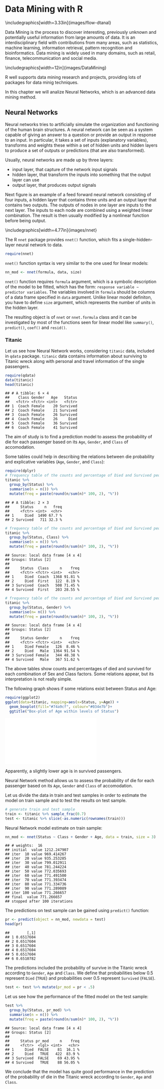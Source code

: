 # Data Mining with R





\includegraphics[width=3.33in]{images/flow-dtanal} 

Data Mining is the process to discover interesting, previously unknown and potentially useful information from large amounts of data. It is an interdisciplinary field with contributions from many areas, such as statistics, machine learning, information retrieval, pattern recognition and bioinformatics. Data mining is widely used in many domains, such as retail, finance, telecommunication and social media.


\includegraphics[width=12in]{images/DataMining} 

R well supports data mining research and projects, providing lots of packages for data minig techniques.

In this chapter we will analize Neural Networks, which is an advanced data mining method.

## Neural Networks

Neural networks tries to artificially simulate the organization and functioning of the human brain structures.
A neural network can be seen as a system capable of giving an answer to a question or provide an output in response to an input. In particular, it takes a set of inputs (explanatory variables), transforms and weights these within a set of hidden units and hidden layers to produce a set of outputs or predictions (that are also transformed).

Usually, neural networks are made up by three layers:

* input layer, that capture of the network input signals
* hidden layer, that transform the inputs into something that the output layer can use 
* output layer, that produces output signals

Next figure is an example of a feed forward neural network consisting of four inputs, a hidden layer that contains three units and an output layer that contains two outputs. The outputs of nodes in one layer are inputs to the next layer. The inputs to each node are combined using a weighted linear combination. The result is then usually modified by a nonlinear function before being output.


\includegraphics[width=4.77in]{images/nnet} 

The R `nnet` package provides `nnet()` function, which fits a single-hidden-layer neural network to data. 


```r
require(nnet)
```

`nnet()` function syntax is very similar to the one used for linear models:


```r
nn_mod <- nnet(formula, data, size)
```

`nnet()` function requires `formula` argument, which is a symbolic description of the model to be fitted, which has the form: `response variable ∼ predictor variables`.
The variables involved in `formula` should be columns of a data frame specified in `data` argument.
Unlike linear model definiton, you have to define `size` argument, which represents the number of units in the hidden layer. 

The resulting object is of `nnet` or `nnet.formula` class and it can be investigated by most of the functions seen for linear model like `summary()`, `predict()`, `coef()` and `resid()`.

### Titanic

Let us see how Neural Network works, considering `titanic` data, included in `qdata` package. `titanic` data contains information about surviving to Titanic wreck along with personal and travel information of the single passengers.


```r
require(qdata)
data(titanic)
head(titanic)
```

```
## # A tibble: 6 × 4
##    Class Gender   Age   Status
##   <fctr> <fctr> <int>   <fctr>
## 1  Coach Female    20 Survived
## 2  Coach Female    21 Survived
## 3  Coach Female    26 Survived
## 4  Coach Female    26     Died
## 5  Coach Female    36 Survived
## 6  Coach Female    41 Survived
```

The aim of study is to find a prediction model to assess the probability of die for each passenger based on its `Age`, `Gender`, and `Class` of accomodation. 

Some tables could help in describing the relations between die probability and explicative variables (`Age`, `Gender`, and `Class`):


```r
require(dplyr)
# frequency table of the counts and percentage of Died and Survived people 
titanic %>% 
  group_by(Status) %>%
  summarise(n = n()) %>%
  mutate(freq = paste(round(n/sum(n)* 100, 2), "%")) 
```

```
## # A tibble: 2 × 3
##     Status     n   freq
##     <fctr> <int>  <chr>
## 1     Died  1490 67.7 %
## 2 Survived   711 32.3 %
```


```r
# frequency table of the counts and percentage of Died and Survived people by Class
titanic %>% 
  group_by(Status, Class) %>%
  summarise(n = n()) %>%
  mutate(freq = paste(round(n/sum(n)* 100, 2), "%"))
```

```
## Source: local data frame [4 x 4]
## Groups: Status [2]
## 
##     Status  Class     n    freq
##     <fctr> <fctr> <int>   <chr>
## 1     Died  Coach  1368 91.81 %
## 2     Died  First   122  8.19 %
## 3 Survived  Coach   508 71.45 %
## 4 Survived  First   203 28.55 %
```


```r
# frequency table of the counts and percentage of Died and Survived people by Gender
titanic %>% 
  group_by(Status, Gender) %>%
  summarise(n= n()) %>%
  mutate(freq = paste(round(n/sum(n)* 100, 2), "%"))
```

```
## Source: local data frame [4 x 4]
## Groups: Status [2]
## 
##     Status Gender     n    freq
##     <fctr> <fctr> <int>   <chr>
## 1     Died Female   126  8.46 %
## 2     Died   Male  1364 91.54 %
## 3 Survived Female   344 48.38 %
## 4 Survived   Male   367 51.62 %
```

The above tables show counts and percentages of died and survived for each combination of Sex and Class factors. Some relations appear, but its interpretation is not really simple.


The following graph shows if some relations exist between Status and Age:


```r
require(ggplot2)
ggplot(data=titanic, mapping=aes(x=Status, y=Age)) +
  geom_boxplot(fill="#74a9cf", colour="#034e7b")+ 
  ggtitle("Box-plot of Age within levels of Status")
```

![](11-data-mining_files/figure-latex/plot_status_age-1.pdf)<!-- --> 

Apparently, a slightly lower age is in survived passengers.

Neural Network method allows us to assess the probability of die for each passenger based on its `Age`, `Gender` and `Class` of accomodation.

Let us divide the data in train and test samples in order to estimate the model on train sample and to test the results on test sample. 


```r
# generate train and test sample 
train <- titanic %>% sample_frac(0.7)
test <- titanic %>% slice(-as.numeric(rownames(train)))
```

Neural Network model estimate on train sample:


```r
nn_mod <- nnet(Status ~ Class + Gender + Age, data = train, size = 3)
```

```
## # weights:  16
## initial  value 1212.247907 
## iter  10 value 969.414267
## iter  20 value 935.253285
## iter  30 value 799.012911
## iter  40 value 781.244224
## iter  50 value 772.035693
## iter  60 value 771.491500
## iter  70 value 771.393474
## iter  80 value 771.334736
## iter  90 value 771.289089
## iter 100 value 771.266657
## final  value 771.266657 
## stopped after 100 iterations
```

The predictions on test sample can be gained using `predict()` function:


```r
pr <- predict(object = nn_mod, newdata = test)
head(pr)
```

```
##        [,1]
## 1 0.6517604
## 2 0.6517604
## 3 0.6517604
## 4 0.6517604
## 5 0.6517604
## 6 0.6510782
```

The predictions included the probability of survive in the Titanic wreck according to `Gender`, `Age` and `Class`. We define that probabilities below 0.5 represent `Died` (`TRUE`) and probabilities over 0.5 represent `Survived` (`FALSE`).   


```r
test <- test %>% mutate(pr_mod = pr < .5)
```

Let us see how the performance of the fitted model on the test sample:


```r
test %>% 
  group_by(Status, pr_mod) %>%
  summarise(n = n()) %>%
  mutate(freq = paste(round(n/sum(n)* 100, 2), "%"))
```

```
## Source: local data frame [4 x 4]
## Groups: Status [2]
## 
##     Status pr_mod     n    freq
##     <fctr>  <lgl> <int>   <chr>
## 1     Died  FALSE    81  16.1 %
## 2     Died   TRUE   422  83.9 %
## 3 Survived  FALSE    69 43.95 %
## 4 Survived   TRUE    88 56.05 %
```

We conclude that the model has quite good performance in the prediction of the probability of die in the Titanic wreck according to `Gender`, `Age` and `Class`. 

